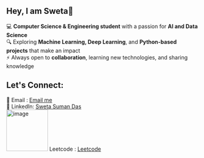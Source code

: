 ## Hey, I am Sweta👋
💻 **Computer Science & Engineering student** with a passion for **AI and Data Science**  
🔍 Exploring **Machine Learning, Deep Learning**, and **Python-based projects** that make an impact  
⚡ Always open to **collaboration**, learning new technologies, and sharing knowledge  

## Let's Connect:
📧 Email : [Email me](mailto:dasswetasuman91@gmail.com)  
🔗 LinkedIn: [Sweta Suman Das](https://www.linkedin.com/in/sweta-suman-das-0b013b272/)  
<img width="109" height="109" alt="image" src="https://github.com/user-attachments/assets/578476e1-2edf-494a-834b-6f2c66d8207e" /> Leetcode : [Leetcode](https://leetcode.com/u/22051991/)

<!--
**SwetaSD/SwetaSD** is a ✨ _special_ ✨ repository because its `README.md` (this file) appears on your GitHub profile.

Here are some ideas to get you started:

- 🔭 I’m currently working on ...
- 🌱 I’m currently learning ...
- 👯 I’m looking to collaborate on ...
- 🤔 I’m looking for help with ...
- 💬 Ask me about ...
- 📫 How to reach me: ...
- 😄 Pronouns: ...
- ⚡ Fun fact: ...
-->
